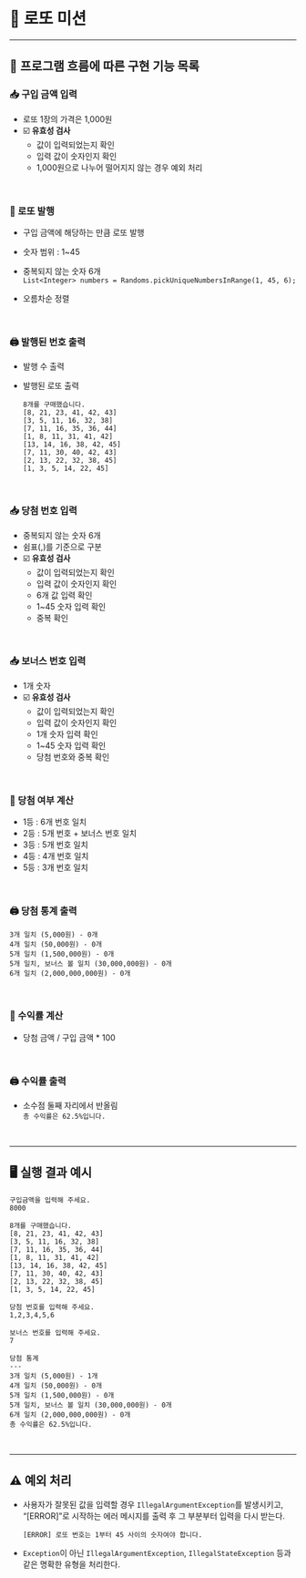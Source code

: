 # 🎰 로또 미션

-------

## 📝 프로그램 흐름에 따른 구현 기능 목록


### 📥 구입 금액 입력
- 로또 1장의 가격은 1,000원
- ☑️ **유효성 검사**
  - 값이 입력되었는지 확인
  - 입력 값이 숫자인지 확인
  - 1,000원으로 나누어 떨어지지 않는 경우 예외 처리

<br>

### 🧾 로또 발행
- 구입 금액에 해당하는 만큼 로또 발행
- 숫자 범위 : 1~45
- 중복되지 않는 숫자 6개 <br>
    ```List<Integer> numbers = Randoms.pickUniqueNumbersInRange(1, 45, 6);```


- 오름차순 정렬

<br>

### 🖨️ 발행된 번호 출력
- 발행 수 출력
- 발행된 로또 출력<br>

  ```
  8개를 구매했습니다.
  [8, 21, 23, 41, 42, 43]
  [3, 5, 11, 16, 32, 38]
  [7, 11, 16, 35, 36, 44]
  [1, 8, 11, 31, 41, 42]
  [13, 14, 16, 38, 42, 45]
  [7, 11, 30, 40, 42, 43]
  [2, 13, 22, 32, 38, 45]
  [1, 3, 5, 14, 22, 45] 
  ```

<br>

### 📥 당첨 번호 입력
- 중복되지 않는 숫자 6개
- 쉼표(,)를 기준으로 구분
- ☑️ **유효성 검사**
  - 값이 입력되었는지 확인
  - 입력 값이 숫자인지 확인
  - 6개 값 입력 확인
  - 1~45 숫자 입력 확인
  - 중복 확인

<br>

### 📥 보너스 번호 입력
- 1개 숫자
- ☑️ **유효성 검사**
  - 값이 입력되었는지 확인
  - 입력 값이 숫자인지 확인
  - 1개 숫자 입력 확인
  - 1~45 숫자 입력 확인
  - 당첨 번호와 중복 확인

<br>

### 🧮 당첨 여부 계산
- 1등 : 6개 번호 일치
- 2등 : 5개 번호 + 보너스 번호 일치
- 3등 : 5개 번호 일치
- 4등 : 4개 번호 일치
- 5등 : 3개 번호 일치

<br>

### 🖨️ 당첨 통계 출력
```
3개 일치 (5,000원) - 0개
4개 일치 (50,000원) - 0개
5개 일치 (1,500,000원) - 0개
5개 일치, 보너스 볼 일치 (30,000,000원) - 0개
6개 일치 (2,000,000,000원) - 0개
```

<br>

### 🧮 수익률 계산
* 당첨 금액 / 구입 금액 * 100

<br>

### 🖨 수익률 출력
- 소수점 둘째 자리에서 반올림<br>
    ```총 수익률은 62.5%입니다.```

<br>

-------

## 🖥️ 실행 결과 예시
```agsl
구입금액을 입력해 주세요.
8000

8개를 구매했습니다.
[8, 21, 23, 41, 42, 43] 
[3, 5, 11, 16, 32, 38] 
[7, 11, 16, 35, 36, 44] 
[1, 8, 11, 31, 41, 42] 
[13, 14, 16, 38, 42, 45] 
[7, 11, 30, 40, 42, 43] 
[2, 13, 22, 32, 38, 45] 
[1, 3, 5, 14, 22, 45]

당첨 번호를 입력해 주세요.
1,2,3,4,5,6

보너스 번호를 입력해 주세요.
7

당첨 통계
---
3개 일치 (5,000원) - 1개
4개 일치 (50,000원) - 0개
5개 일치 (1,500,000원) - 0개
5개 일치, 보너스 볼 일치 (30,000,000원) - 0개
6개 일치 (2,000,000,000원) - 0개
총 수익률은 62.5%입니다.
```
<br>

-------

## ⚠️ 예외 처리 
- 사용자가 잘못된 값을 입력할 경우 ```IllegalArgumentException```를 발생시키고, “[ERROR]”로 시작하는 에러 메시지를 출력 후 그 부분부터 입력을 다시 받는다. 

  ```[ERROR] 로또 번호는 1부터 45 사이의 숫자여야 합니다.```


- ```Exception```이 아닌 ```IllegalArgumentException```, ```IllegalStateException``` 등과 같은 명확한 유형을 처리한다.<br>